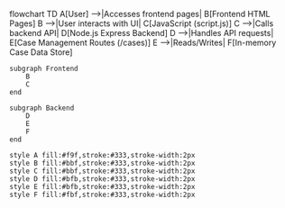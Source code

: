 
flowchart TD
    A[User] -->|Accesses frontend pages| B[Frontend HTML Pages]
    B -->|User interacts with UI| C[JavaScript (script.js)]
    C -->|Calls backend API| D[Node.js Express Backend]
    D -->|Handles API requests| E[Case Management Routes (/cases)]
    E -->|Reads/Writes| F[In-memory Case Data Store]

    subgraph Frontend
        B
        C
    end

    subgraph Backend
        D
        E
        F
    end

    style A fill:#f9f,stroke:#333,stroke-width:2px
    style B fill:#bbf,stroke:#333,stroke-width:2px
    style C fill:#bbf,stroke:#333,stroke-width:2px
    style D fill:#bfb,stroke:#333,stroke-width:2px
    style E fill:#bfb,stroke:#333,stroke-width:2px
    style F fill:#fbf,stroke:#333,stroke-width:2px
